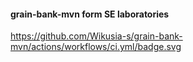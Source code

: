 #### grain-bank-mvn form SE laboratories
https://github.com/Wikusia-s/grain-bank-mvn/actions/workflows/ci.yml/badge.svg
